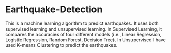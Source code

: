 # Earthquake-Detection
This is a machine learning algorithm to predict earthquakes.  It uses both supervised learning and unsupervised learning. In Supervised Learning, it compares the accuracies of four different models (i.e., Linear Regression, Logistic Regression, Random Forest, Decision Tree). In Unsupervised I have used K-means Clustering to predict the earthquakes.
